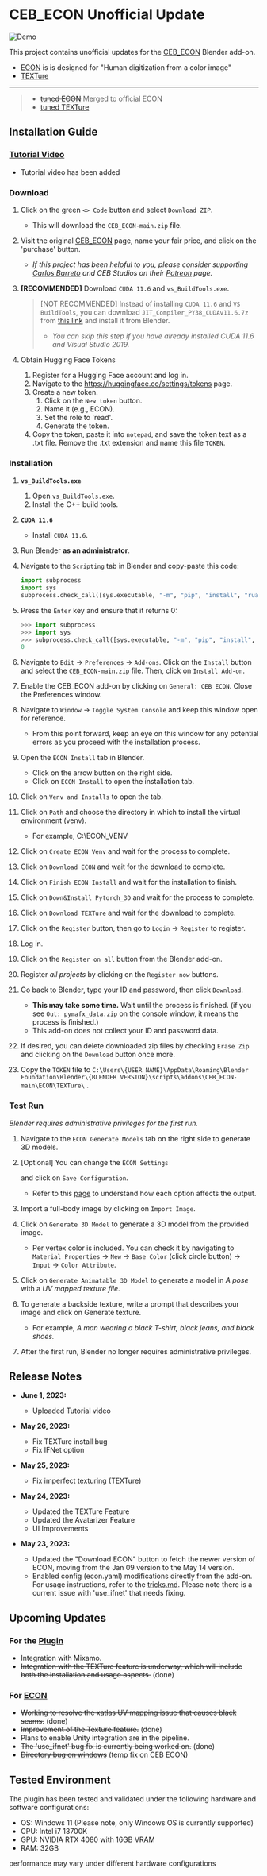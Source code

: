 # CEB_ECON Unofficial Update

![Demo](assets\Demo.gif)

This project contains unofficial updates for the [CEB_ECON](https://carlosedubarreto.gumroad.com/l/CEB_ECON) Blender add-on.

- [ECON](https://github.com/YuliangXiu/ECON) is is designed for "Human digitization from a color image"
- [TEXTure](https://github.com/TEXTurePaper/TEXTurePaper)

---

> - ~~[tuned ECON](https://github.com/kwan3854/ECON)~~ Merged to official ECON
> - [tuned TEXTure](https://github.com/kwan3854/TEXTure_for_ECON)

## Installation Guide

### [Tutorial Video](https://youtu.be/SDVfCeaI4AY)

- Tutorial video has been added 

### Download

1. Click on the green `<> Code` button and select `Download ZIP`.

   - This will download the `CEB_ECON-main.zip` file.

2. Visit the original [CEB_ECON](https://carlosedubarreto.gumroad.com/l/CEB_ECON) page, name your fair price, and click on the 'purchase' button.

   - *If this project has been helpful to you, please consider supporting [Carlos Barreto](https://twitter.com/carlosedubarret) and CEB Studios on their [Patreon](https://www.patreon.com/cebstudios) page.*

3. **[RECOMMENDED]** Download `CUDA 11.6` and `vs_BuildTools.exe`.

   > [NOT RECOMMENDED] Instead of installing `CUDA 11.6` and `VS BuildTools`, you can download `JIT_Compiler_PY38_CUDAv11.6.7z` from [this link](https://carlosedubarreto.gumroad.com/l/dependency/2jhtxqo) and install it from Blender.
   >
   > - *You can skip this step if you have already installed CUDA 11.6 and Visual Studio 2019.*

4. Obtain Hugging Face Tokens

   1. Register for a Hugging Face account and log in.
   2. Navigate to the https://huggingface.co/settings/tokens page.
   3. Create a new token.
      1. Click on the `New token` button.
      2. Name it (e.g., ECON).
      3. Set the role to 'read'.
      4. Generate the token.
   4. Copy the token, paste it into `notepad`, and save the token text as a .txt file. Remove the .txt extension and name this file `TOKEN`.

### Installation

1. **`vs_BuildTools.exe`**

   1. Open `vs_BuildTools.exe`.
   2. Install the C++ build tools.

2. **`CUDA 11.6`**

   - Install `CUDA 11.6`.

3. Run Blender **as an administrator**.

4. Navigate to the `Scripting` tab in Blender and copy-paste this code:

   ```python
   import subprocess
   import sys
   subprocess.check_call([sys.executable, "-m", "pip", "install", "ruamel.yaml"])
   ```
   
5. Press the `Enter` key and ensure that it returns 0:

   ```python
   >>> import subprocess
   >>> import sys
   >>> subprocess.check_call([sys.executable, "-m", "pip", "install", "ruamel.yaml"])
   0
   ```
   
6. Navigate to `Edit` -> `Preferences` -> `Add-ons`. Click on the `Install` button and select the `CEB_ECON-main.zip` file. Then, click on `Install Add-on`.

7. Enable the CEB_ECON add-on by clicking on `General: CEB ECON`. Close the Preferences window.

8. Navigate to `Window` -> `Toggle System Console` and keep this window open for reference.

   - From this point forward, keep an eye on this window for any potential errors as you proceed with the installation process.

9. Open the `ECON Install` tab in Blender.

   - Click on the arrow button on the right side.
   - Click on `ECON Install` to open the installation tab.

10. Click on `Venv and Installs` to open the tab.

11. Click on `Path` and choose the directory in which to install the virtual environment (venv).

    - For example, C:\ECON_VENV

12. Click on `Create ECON Venv` and wait for the process to complete.

13. Click on `Download ECON` and wait for the download to complete.

14. Click on `Finish ECON Install` and wait for the installation to finish.

15. Click on `Down&Install Pytorch_3D` and wait for the process to complete.

16. Click on `Download TEXTure` and wait for the download to complete.

17. Click on the `Register` button, then go to `Login` -> `Register` to register.

18. Log in.

19. Click on the `Register on all` button from the Blender add-on.

20. Register *all projects* by clicking on the `Register now` buttons.

21. Go back to Blender, type your ID and password, then click `Download`.

    - **This may take some time.** Wait until the process is finished. (if you see `Out: pymafx_data.zip` on the console window, it means the process is finished.)
    - This add-on does not collect your ID and password data.

22. If desired, you can delete downloaded zip files by checking `Erase Zip` and clicking on the `Download` button once more.

23. Copy the `TOKEN` file to `C:\Users\{USER NAME}\AppData\Roaming\Blender Foundation\Blender\{BLENDER VERSION}\scripts\addons\CEB_ECON-main\ECON\TEXTure\` .

### Test Run

*Blender requires administrative privileges for the first run.*

1. Navigate to the `ECON Generate Models` tab on the right side to generate 3D models.

2. [Optional] You can change the `ECON Settings`

    and click on `Save Configuration`.

   - Refer to this [page](https://github.com/YuliangXiu/ECON/blob/master/docs/tricks.md) to understand how each option affects the output.

3. Import a full-body image by clicking on `Import Image`.

4. Click on `Generate 3D Model` to generate a 3D model from the provided image.

   - Per vertex color is included. You can check it by navigating to `Material Properties` -> `New` -> `Base Color` (click circle button) -> `Input` -> `Color Attribute`.

5. Click on `Generate Animatable 3D Model` to generate a model in *A pose* with a *UV mapped texture file*.

6. To generate a backside texture, write a prompt that describes your image and click on Generate texture.

   - For example, *A man wearing a black T-shirt, black jeans, and black shoes.*

7. After the first run, Blender no longer requires administrative privileges.

## Release Notes

- **June 1, 2023:**
  - Uploaded Tutorial video

- **May 26, 2023:**
  - Fix TEXTure install bug
  - Fix IFNet option
- **May 25, 2023:**
  - Fix imperfect texturing (TEXTure)

- **May 24, 2023:**
  - Updated the TEXTure Feature
  - Updated the Avatarizer Feature
  - UI Improvements

- **May 23, 2023:**
  - Updated the "Download ECON" button to fetch the newer version of ECON, moving from the Jan 09 version to the May 14 version.
  - Enabled config (econ.yaml) modifications directly from the add-on. For usage instructions, refer to the [tricks.md](https://github.com/YuliangXiu/ECON/blob/master/docs/tricks.md). Please note there is a current issue with 'use_ifnet' that needs fixing.

## Upcoming Updates

### For the [Plugin](CEB_ECON)

- Integration with Mixamo.
- ~~Integration with the TEXTure feature is underway, which will include both the installation and usage aspects.~~ (done)

### For [ECON](https://github.com/kwan3854/ECON)

- ~~Working to resolve the xatlas UV mapping issue that causes black seams.~~ (done)
- ~~Improvement of the Texture feature.~~ (done)
- Plans to enable Unity integration are in the pipeline.
- ~~The 'use_ifnet' bug fix is currently being worked on.~~ (done)
- ~~[Directory bug on windows](https://github.com/YuliangXiu/ECON/issues/8)~~ (temp fix on CEB ECON)

##  Tested Environment

The plugin has been tested and validated under the following hardware and software configurations:

- OS: Windows 11 (Please note, only Windows OS is currently supported)
- CPU: Intel i7 13700K
- GPU: NVIDIA RTX 4080 with 16GB VRAM
- RAM: 32GB

performance may vary under different hardware configurations
